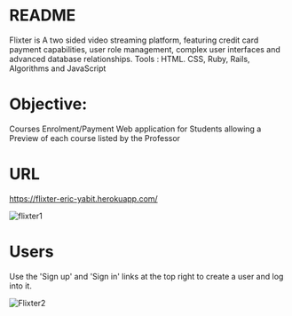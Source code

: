 # README

Flixter is A two sided video streaming platform, featuring credit card payment capabilities, user role management, complex user interfaces and advanced database relationships.
Tools : HTML. CSS, Ruby, Rails, Algorithms and JavaScript

# Objective:

Courses Enrolment/Payment Web application for Students allowing a Preview of each course listed by the Professor 


 # URL
 https://flixter-eric-yabit.herokuapp.com/
 
![flixter1](https://user-images.githubusercontent.com/50501566/76135768-2c6b9e80-5ff8-11ea-950c-900768be7011.jpg)


# Users
Use the 'Sign up' and 'Sign in' links at the top right to create a user and log into it.

![Flixter2](https://user-images.githubusercontent.com/50501566/76135823-a439c900-5ff8-11ea-8207-de9e8055d512.jpg)

